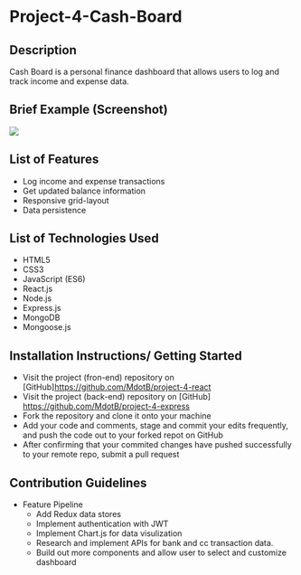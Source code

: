 # Project-4-Cash-Board

## Description
Cash Board is a personal finance dashboard that allows users to log and track income and expense data.

## Brief Example (Screenshot)
![](https://i.imgur.com/o8v3rESl.png)

## List of Features
- Log income and expense transactions
- Get updated balance information
- Responsive grid-layout
- Data persistence

## List of Technologies Used
- HTML5
- CSS3
- JavaScript (ES6)
- React.js
- Node.js
- Express.js
- MongoDB
- Mongoose.js

## Installation Instructions/ Getting Started
- Visit the project (fron-end) repository on [GitHub]https://github.com/MdotB/project-4-react
- Visit the project (back-end) repository on [GitHub]
https://github.com/MdotB/project-4-express
- Fork the repository and clone it onto your machine
- Add your code and comments, stage and commit your edits frequently, and push the code out to your forked repot on GitHub
- After confirming that your commited changes have pushed successfully to your remote repo, submit a pull request

## Contribution Guidelines
- Feature Pipeline
  - Add Redux data stores
  - Implement authentication with JWT
  - Implement Chart.js for data visulization
  - Research and implement APIs for bank and cc transaction data.
  - Build out more components and allow user to select and customize dashboard
